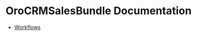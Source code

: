 OroCRMSalesBundle Documentation
===============================

- [Workflows](./reference/workflows.md)
